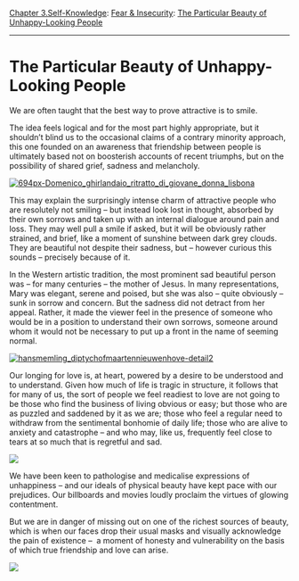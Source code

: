 [Chapter 3.Self-Knowledge](https://www.theschooloflife.com/thebookoflife/category/self-knowledge/): [Fear & Insecurity](https://www.theschooloflife.com/thebookoflife/category/self-knowledge/fear-insecurity/): [The Particular Beauty of Unhappy-Looking People](https://www.theschooloflife.com/thebookoflife/melancholy-beauty/)

* * *

# The Particular Beauty of Unhappy-Looking People

We are often taught that the best way to prove attractive is to smile.

The idea feels logical and for the most part highly appropriate, but it shouldn’t blind us to the occasional claims of a contrary minority approach, this one founded on an awareness that friendship between people is ultimately based not on boosterish accounts of recent triumphs, but on the possibility of shared grief, sadness and melancholy.

[![694px-Domenico_ghirlandaio_ritratto_di_giovane_donna_lisbona](https://www.theschooloflife.com/thebookoflife/wp-content/uploads/2014/11/694px-Domenico_ghirlandaio_ritratto_di_giovane_donna_lisbona.jpg)](http://www.thebookoflife.org/wp-content/uploads/2014/11/694px-Domenico_ghirlandaio_ritratto_di_giovane_donna_lisbona.jpg)

This may explain the surprisingly intense charm of attractive people who are resolutely not smiling – but instead look lost in thought, absorbed by their own sorrows and taken up with an internal dialogue around pain and loss. They may well pull a smile if asked, but it will be obviously rather strained, and brief, like a moment of sunshine between dark grey clouds. They are beautiful not despite their sadness, but – however curious this sounds – precisely because of it.

In the Western artistic tradition, the most prominent sad beautiful person was – for many centuries – the mother of Jesus. In many representations, Mary was elegant, serene and poised, but she was also – quite obviously – sunk in sorrow and concern. But the sadness did not detract from her appeal. Rather, it made the viewer feel in the presence of someone who would be in a position to understand their own sorrows, someone around whom it would not be necessary to put up a front in the name of seeming normal.

[![hansmemling_diptychofmaartennieuwenhove-detail2](https://www.theschooloflife.com/thebookoflife/wp-content/uploads/2014/11/hansmemling_diptychofmaartennieuwenhove-detail2.jpg)](http://www.thebookoflife.org/wp-content/uploads/2014/11/hansmemling_diptychofmaartennieuwenhove-detail2.jpg)

Our longing for love is, at heart, powered by a desire to be understood and to understand. Given how much of life is tragic in structure, it follows that for many of us, the sort of people we feel readiest to love are not going to be those who find the business of living obvious or easy; but those who are as puzzled and saddened by it as we are; those who feel a regular need to withdraw from the sentimental bonhomie of daily life; those who are alive to anxiety and catastrophe – and who may, like us, frequently feel close to tears at so much that is regretful and sad.

![](https://images.metmuseum.org/CRDImages/ep/original/DT2774.jpg)

We have been keen to pathologise and medicalise expressions of unhappiness – and our ideals of physical beauty have kept pace with our prejudices. Our billboards and movies loudly proclaim the virtues of glowing contentment.

But we are in danger of missing out on one of the richest sources of beauty, which is when our faces drop their usual masks and visually acknowledge the pain of existence – &nbsp;a moment of honesty and vulnerability on the basis of which true friendship and love can arise.

[![](https://img.youtube.com/vi/qP3ohgOM3w0/0.jpg)](https://www.youtube.com/embed/qP3ohgOM3w0 '')
